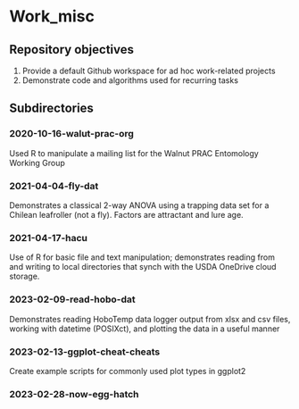 # Work_misc

## Repository objectives
 1. Provide a default Github workspace for ad hoc work-related projects
 2. Demonstrate code and algorithms used for recurring tasks
 
## Subdirectories

### 2020-10-16-walut-prac-org

Used R to manipulate a mailing list for the Walnut PRAC Entomology Working Group

### 2021-04-04-fly-dat

Demonstrates a classical 2-way ANOVA using a trapping data set for a Chilean 
leafroller (not a fly). Factors are attractant and lure age.

### 2021-04-17-hacu

Use of R for basic file and text manipulation; demonstrates reading from and
writing to local directories that synch with the USDA OneDrive cloud storage.

### 2023-02-09-read-hobo-dat

Demonstrates reading HoboTemp data logger output from xlsx and csv files,
working with datetime (POSIXct), and plotting the data in a useful manner

### 2023-02-13-ggplot-cheat-cheats

Create example scripts for commonly used plot types in ggplot2

### 2023-02-28-now-egg-hatch


